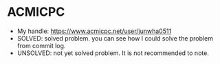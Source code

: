 # ACMICPC
- My handle: https://www.acmicpc.net/user/junwha0511
- SOLVED: solved problem. you can see how I could solve the problem from commit log.
- UNSOLVED: not yet solved problem. It is not recommended to note.
